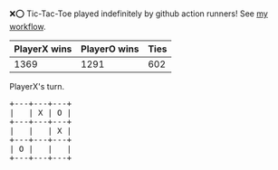 :x::o: Tic-Tac-Toe played indefinitely by github action runners! See [my workflow](.github/workflows/play.yaml).

|PlayerX wins|PlayerO wins|Ties|
|-|-|-|
|1369|1291|602|

PlayerX's turn.

<pre>
+---+---+---+
|   | X | O |
+---+---+---+
|   |   | X |
+---+---+---+
| O |   |   |
+---+---+---+
</pre>